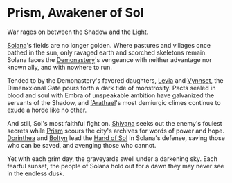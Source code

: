 # Prism, Awakener of Sol

War rages on between the Shadow and the Light.

[Solana](../../world-of-rathe/solana/solana.md)'s fields are no longer golden. Where pastures and villages once bathed in the sun, only ravaged earth and scorched skeletons remain. Solana faces the [Demonastery](../../world-of-rathe/demonastery/demonastery.md)'s vengeance with neither advantage nor known ally, and with nowhere to run.

Tended to by the Demonastery's favored daughters, [Levia](../../heroes-of-rathe/levia-about.md) and [Vynnset](../../heroes-of-rathe/vynnset-about.md), the Dimenxxional Gate pours forth a dark tide of monstrosity. Pacts sealed in blood and soul with Embra of unspeakable ambition have galvanized the servants of the Shadow, and [íArathael](../../world-of-rathe/demonastery/the-gateway-to-iarathael.md)'s most demiurgic climes continue to exude a horde like no other.

And still, Sol's most faithful fight on. [Shiyana](../../heroes-of-rathe/shiyana-about.md) seeks out the enemy's foulest secrets while [Prism](../../heroes-of-rathe/prism-about.md) scours the city's archives for words of power and hope. [Dorinthea](../../heroes-of-rathe/dorinthea-about.md) and [Boltyn](../../heroes-of-rathe/boltyn-about.md) lead the [Hand of Sol](../../world-of-rathe/solana/the-order-of-the-light.md#the-hand-of-sol) in Solana's defense, saving those who can be saved, and avenging those who cannot.

Yet with each grim day, the graveyards swell under a darkening sky. Each fearful sunset, the people of Solana hold out for a dawn they may never see in the endless dusk.
